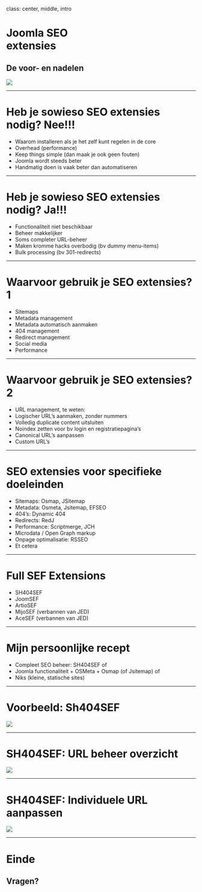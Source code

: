 class: center, middle, intro
# Joomla SEO<br>extensies
## De voor- en nadelen
<img src="/images/logos-seo.png">

---
# Heb je sowieso SEO extensies nodig? Nee!!!
- Waarom installeren als je het zelf kunt regelen in de core
- Overhead (performance)
- Keep things simple (dan maak je ook geen fouten)
- Joomla wordt steeds beter
- Handmatig doen is vaak beter dan automatiseren

---
# Heb je sowieso SEO extensies nodig? Ja!!!
- Functionaliteit niet beschikbaar
- Beheer makkelijker
- Soms completer URL-beheer
- Maken kromme hacks overbodig (bv dummy menu-items)
- Bulk processing (bv 301-redirects)

---
# Waarvoor gebruik je SEO extensies? 1
- Sitemaps
- Metadata management
- Metadata automatisch aanmaken
- 404 management
- Redirect management
- Social media
- Performance

---
# Waarvoor gebruik je SEO extensies? 2
- URL management, te weten:
- Logischer URL’s aanmaken, zonder nummers
- Volledig duplicate content uitsluiten
- Noindex zetten voor bv login en registratiepagina’s
- Canonical URL’s aanpassen
- Custom URL’s

---
# SEO extensies voor specifieke doeleinden
- Sitemaps: Osmap, JSitemap
- Metadata: Osmeta, Jsitemap, EFSEO
- 404’s: Dynamic 404
- Redirects: RedJ
- Performance: Scriptmerge, JCH
- Microdata / Open Graph markup
- Onpage optimalisatie: RSSEO
- Et cetera
 
---
# Full SEF Extensions
- SH404SEF 
- JoomSEF
- ArtioSEF
- MijoSEF (verbannen van JED)
- AceSEF (verbannen van JED)
 
---
# Mijn persoonlijke recept
- Compleet SEO beheer: SH404SEF of
- Joomla functionaliteit + OSMeta + Osmap (of Jsitemap) of
- Niks (kleine, statische sites)

---
# Voorbeeld: Sh404SEF

<img src="joomla_seo/images/extensions-01-sh404sef.png">

---
# SH404SEF: URL beheer overzicht

<img src="joomla_seo/images/extensions-02-sh404sef-urls.png">

---
# SH404SEF: Individuele URL aanpassen

<img src="joomla_seo/images/extensions-03-sh404sef-url-aanpassen.png">

---
# Einde
## Vragen?
